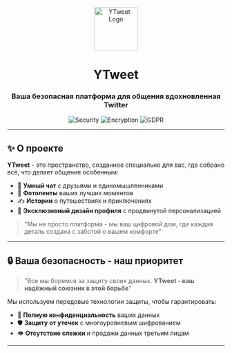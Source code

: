 <div align="center">
  <img src="https://www.shutterstock.com/image-vector/bird-falcon-circle-frame-logo-600nw-2488485751.jpg" width="100" alt="YTweet Logo"/>
  <h1>YTweet</h1>
  <h3>Ваша безопасная платформа для общения вдохновленная Twitter</h3>
  
  <p>
    <img src="https://img.shields.io/badge/безопасность-100%25-brightgreen" alt="Security"/>
    <img src="https://img.shields.io/badge/шифрование-AES--256-blue" alt="Encryption"/>
    <img src="https://img.shields.io/badge/конфиденциальность-GDPR-compliant" alt="GDPR"/>
  </p>
</div>

---

## ✨ О проекте
**YTweet** - это пространство, созданное специально для вас, где собрано всё, что делает общение особенным:

- 💬 **Умный чат** с друзьями и единомышленниками
- 📸 **Фотоленты** ваших лучших моментов
- ✍️ **Истории** о путешествиях и приключениях
- 🎨 **Эксклюзивный дизайн профиля** с продвинутой персонализацией

> "Мы не просто платформа - мы ваш цифровой дом, где каждая деталь создана с заботой о вашем комфорте"

---

## 🔒 Ваша безопасность - наш приоритет

> "Все мы боремся за защиту своих данных. **YTweet - ваш надёжный союзник в этой борьбе**"

Мы используем передовые технологии защиты, чтобы гарантировать:
- 🔐 **Полную конфиденциальность** ваших данных
- 🛡 **Защиту от утечек** с многоуровневым шифрованием
- 👁 **Отсутствие слежки** и продажи данных третьим лицам

---
